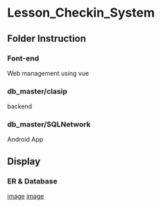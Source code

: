 # Lesson_Checkin_System
## Folder Instruction
### Font-end
Web management using vue
### db_master/clasip
backend
### db_master/SQLNetwork
Android App
## Display
### ER & Database
[image](https://github.com/Sherlock-7FF15/Lesson_Checkin_System/tree/main/pic/ER.png)
[image](https://github.com/Sherlock-7FF15/Lesson_Checkin_System/tree/main/pic/pic3.png)
